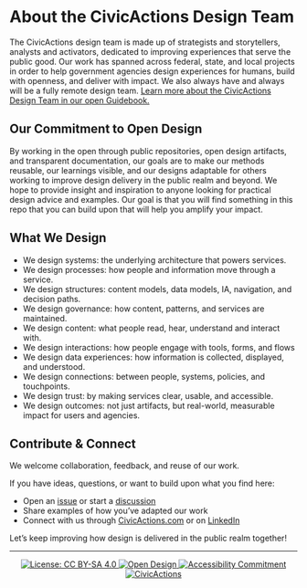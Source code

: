 # About the CivicActions Design Team

The CivicActions design team is made up of strategists and storytellers, analysts and activators, dedicated to improving experiences that serve the public good. Our work has spanned across federal, state, and local projects in order to help government agencies design experiences for humans, build with openness, and deliver with impact. We also always have and always will be a fully remote design team. [Learn more about the CivicActions Design Team in our open Guidebook.](https://guidebook.civicactions.com/en/latest/practice-areas/design-and-research/)

## Our Commitment to Open Design

By working in the open through public repositories, open design artifacts, and transparent documentation, our goals are to make our methods reusable, our learnings visible, and our designs adaptable for others working to improve design delivery in the public realm and beyond. We hope to provide insight and inspiration to anyone looking for practical design advice and examples. Our goal is that you will find something in this repo that you can build upon that will help you amplify your impact. 

## What We Design
- We design systems: the underlying architecture that powers services.
- We design processes: how people and information move through a service.
- We design structures: content models, data models, IA, navigation, and decision paths.
- We design governance: how content, patterns, and services are maintained.
- We design content: what people read, hear, understand and interact with.
- We design interactions: how people engage with tools, forms, and flows
- We design data experiences: how information is collected, displayed, and understood.
- We design connections: between people, systems, policies, and touchpoints.
- We design trust: by making services clear, usable, and accessible.
- We design outcomes: not just artifacts, but real-world, measurable impact for users and agencies.

## Contribute & Connect

We welcome collaboration, feedback, and reuse of our work.

If you have ideas, questions, or want to build upon what you find here:
- Open an [issue](../../issues) or start a [discussion](../../discussions)
- Share examples of how you’ve adapted our work
- Connect with us through [CivicActions.com](https://civicactions.com) or on [LinkedIn](https://www.linkedin.com/company/civicactions)

Let’s keep improving how design is delivered in the public realm together!

---
<p align="center">
  <a href="https://creativecommons.org/licenses/by-sa/4.0/">
    <img alt="License: CC BY-SA 4.0" src="https://img.shields.io/badge/License-CC_BY--SA_4.0-lightgrey.svg">
  </a>
  <a href="https://github.com/CivicActions/design-and-research">
    <img alt="Open Design" src="https://img.shields.io/badge/Open%20Design-🌍-blue.svg">
  </a>
  <a href="https://www.w3.org/WAI/standards-guidelines/wcag/">
    <img alt="Accessibility Commitment" src="https://img.shields.io/badge/Accessibility-WCAG_2.1_AA-brightgreen.svg">
  </a>
  <a href="https://civicactions.com/">
    <img alt="CivicActions" src="https://img.shields.io/badge/Made%20by-CivicActions-%23f15a24.svg">
  </a>
</p>
